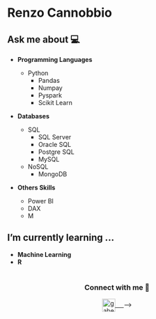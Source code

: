 <!-- ### <img src="https://github.com/rajput2107/rajput2107/blob/master/Assets/Hi.gif" width="29px"> Hello world!&nbsp;<img src="https://github.com/rajput2107/rajput2107/blob/master/Assets/Earth.gif" width="24px"> -->


<h1> Renzo Cannobbio </h1>


<p> </p>


## Ask me about :computer:


- **Programming Languages**
  - Python
    - Pandas
    - Numpay
    - Pyspark
    - Scikit Learn


- **Databases**
  - SQL
    - SQL Server
    - Oracle SQL
    - Postgre SQL
    - MySQL
  - NoSQL
    - MongoDB


- **Others Skills**
  - Power BI
  - DAX
  - M


## I’m currently learning ... 


- **Machine Learning**
- **R**
  <br/>
  <br/>
  

<div align="center">
  <h3 align="center">Connect with me 🤝</h3> 
</div>
<p align="center">
 <a href="https://www.linkedin.com/in/renzo-cannobbio-05551099/" target="blank">
  <img align="center" alt="gabe's LinkedIn" width="30px" src="https://www.vectorlogo.zone/logos/linkedin/linkedin-icon.svg" /> &nbsp; &nbsp;
 </a>
  -->
  <br/>





